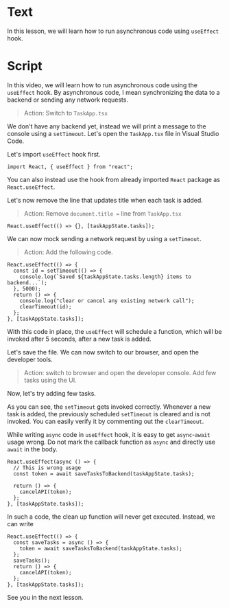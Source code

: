 # Text

In this lesson, we will learn how to run asynchronous code using `useEffect` hook.

# Script

In this video, we will learn how to run asynchronous code using the `useEffect` hook. By asynchronous code, I mean synchronizing the data to a backend or sending any network requests.

> Action: Switch to `TaskApp.tsx`

We don't have any backend yet, instead we will print a message to the console using a `setTimeout`. Let's open the `TaskApp.tsx` file in Visual Studio Code.

Let's import `useEffect` hook first.

```tsx
import React, { useEffect } from "react";
```

You can also instead use the hook from already imported `React` package as `React.useEffect`.

Let's now remove the line that updates title when each task is added.

> Action: Remove `document.title =` line from `TaskApp.tsx`

```tsx
React.useEffect(() => {}, [taskAppState.tasks]);
```

We can now mock sending a network request by using a `setTimeout`.

> Action: Add the following code.

```tsx
React.useEffect(() => {
  const id = setTimeout(() => {
    console.log(`Saved ${taskAppState.tasks.length} items to backend...`);
  }, 5000);
  return () => {
    console.log("clear or cancel any existing network call");
    clearTimeout(id);
  };
}, [taskAppState.tasks]);
```

With this code in place, the `useEffect` will schedule a function, which will be invoked after 5 seconds, after a new task is added.

Let's save the file. We can now switch to our browser, and open the developer tools.

> Action: switch to browser and open the developer console. Add few tasks using the UI.

Now, let's try adding few tasks.

As you can see, the `setTimeout` gets invoked correctly. Whenever a new task is added, the previously scheduled `setTimeout` is cleared and is not invoked. You can easily verify it by commenting out the `clearTimeout`.

While writing `async` code in `useEffect` hook, it is easy to get `async`-`await` usage wrong. Do not mark the callback function as `async` and directly use `await` in the body.

```tsx
React.useEffect(async () => {
  // This is wrong usage
  const token = await saveTasksToBackend(taskAppState.tasks);

  return () => {
    cancelAPI(token);
  };
}, [taskAppState.tasks]);
```

In such a code, the clean up function will never get executed. Instead, we can write

```tsx
React.useEffect(() => {
  const saveTasks = async () => {
    token = await saveTasksToBackend(taskAppState.tasks);
  };
  saveTasks();
  return () => {
    cancelAPI(token);
  };
}, [taskAppState.tasks]);
```

See you in the next lesson.
